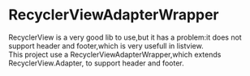 RecyclerViewAdapterWrapper
==========================
RecyclerView is a very good lib to use,but it has a problem:it does not support header and footer,which 
is very usefull in listview.
<br/>
This project use a RecyclerViewAdapterWrapper,which extends RecyclerView.Adapter, to support header and footer.
